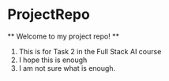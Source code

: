 # ProjectRepo 
** Welcome to my project repo! **
1. This is for Task 2 in the Full Stack AI course
2. I hope this is enough
3. I am not sure what is enough.